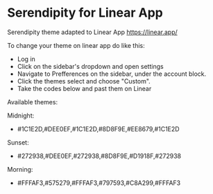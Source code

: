 # Serendipity for Linear App
Serendipity theme adapted to Linear App https://linear.app/


To change your theme on linear app do like this:

- Log in
- Click on the sidebar's dropdown and open settings
- Navigate to Prefferences on the sidebar, under the account block.
- Click the themes select and choose "Custom".
- Take the codes below and past them on Linear


Available themes:

Midnight:
- #1C1E2D,#DEE0EF,#1C1E2D,#8D8F9E,#EE8679,#1C1E2D

Sunset:
- #272938,#DEE0EF,#272938,#8D8F9E,#D1918F,#272938

Morning:
- #FFFAF3,#575279,#FFFAF3,#797593,#C8A299,#FFFAF3
